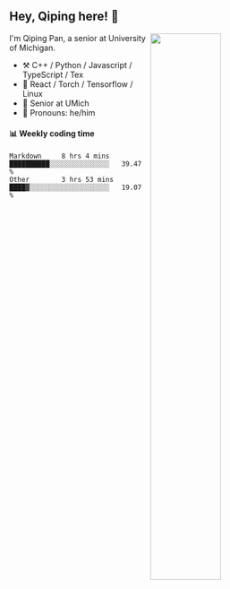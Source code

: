 

## Hey, Qiping here! :wave:

[<img align="right" width="50%" src="https://github-readme-stats.vercel.app/api?username=ppppqp&theme=dark&show_icons=true">](https://metrics.lecoq.io/ppppqp?template=classic)


I'm Qiping Pan, a senior at University of Michigan.

-   :hammer_and_pick: C++ / Python / Javascript / TypeScript / Tex
-   :pencil: React / Torch / Tensorflow / Linux 
-   :seedling: Senior at UMich
-   :man: Pronouns: he/him



#### :bar_chart: Weekly coding time

<!--START_SECTION:waka-->

```text
Markdown     8 hrs 4 mins    ██████████░░░░░░░░░░░░░░░   39.47 %
Other        3 hrs 53 mins   ████▓░░░░░░░░░░░░░░░░░░░░   19.07 %
```

<!--END_SECTION:waka-->
